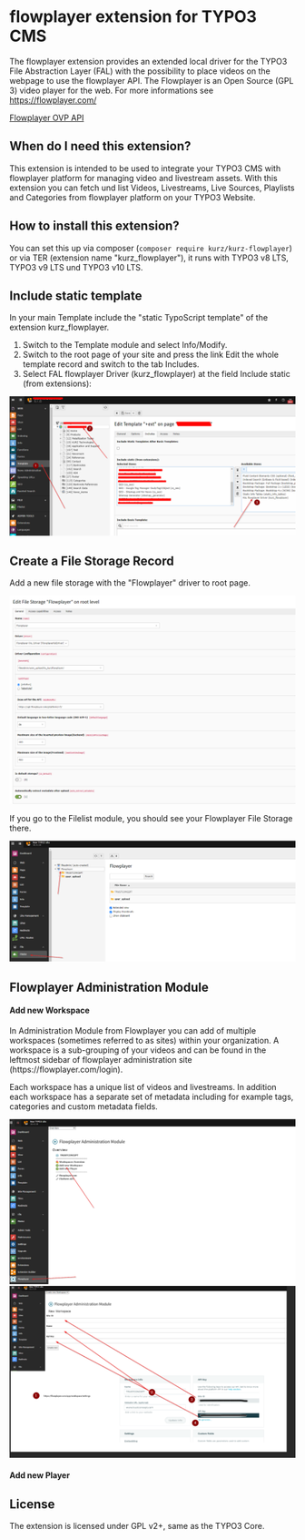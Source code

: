 # flowplayer extension for TYPO3 CMS


The flowplayer extension provides an extended local driver for the TYPO3 File Abstraction Layer (FAL) with the possibility to place videos on the webpage to use the flowplayer API.
The Flowplayer is an Open Source (GPL 3) video player for the web. For more informations see https://flowplayer.com/

[Flowplayer OVP API](https://flowplayer.com/developers/platform-api/api-reference-3.0)

## When do I need this extension?

This extension is intended to be used to integrate your TYPO3 CMS with flowplayer platform for managing video and livestream assets.
With this extension you can fetch und list Videos, Livestreams, Live Sources, Playlists and Categories from flowplayer platform on your TYPO3 Website.

## How to install this extension?

You can set this up via composer (`composer require kurz/kurz-flowplayer`) or via
TER (extension name "kurz_flowplayer"), it runs with TYPO3 v8 LTS, TYPO3 v9 LTS und TYPO3 v10 LTS.


## Include static template

In your main Template include the "static TypoScript template" of the extension kurz_flowplayer.</h4>
<ol>
  <li>Switch to the Template module and select Info/Modify.</li>
  <li>Switch to the root page of your site and press the link Edit the whole template record and switch to the tab Includes.</li>
  <li>Select FAL flowplayer Driver (kurz_flowplayer) at the field Include static (from extensions):</li>
</ol>
<div><img src="./Resources/Public/Images/img-include-ts.png"  alt="Include static template" /></div>

## Create a File Storage Record

Add a new file storage with the "Flowplayer" driver to root page.
<div><img src="./Resources/Public/Images/add_new_storage.png"  alt="Include static template" /></div>

If you go to the Filelist module, you should see your Flowplayer File Storage there.

<div><img src="./Resources/Public/Images/add_new_storage_2.png"  alt="Include static template" /></div>

## Flowplayer Administration Module

<h4>Add new Workspace</h4>
In Administration Module from Flowplayer you can add of multiple workspaces (sometimes referred to as sites) within your organization. A workspace is a sub-grouping of your videos and can be found in the leftmost sidebar of flowplayer administration site (https://flowplayer.com/login).

Each workspace has a unique list of videos and livestreams. In addition each workspace has a separate set of metadata including for example tags, categories and custom metadata fields. 

<div><img src="./Resources/Public/Images/add_new_workspace.png"  alt="add Workspace" /></div>
<div><img src="./Resources/Public/Images/flowplayer_api_key.png"  alt="add Workspace" /></div>

<h4>Add new Player</h4>




## License

The extension is licensed under GPL v2+, same as the TYPO3 Core.

